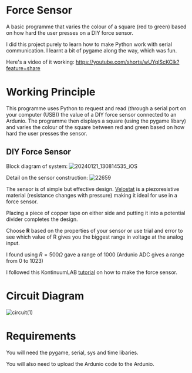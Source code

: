 # Force Sensor
A basic programme that varies the colour of a square (red to green) based on how hard the user presses on a DIY force sensor.

I did this project purely to learn how to make Python work with serial communication. I learnt a bit of pygame along the way, which was fun. 

Here's a video of it working: https://youtube.com/shorts/wUYqlScKClk?feature=share

# Working Principle

This programme uses Python to request and read (through a serial port on your computer (USB)) the value of a DIY force sensor connected to an Ardunio. The programme then displays a square (using the pygame libary) and varies the colour of the square between red and green based on how hard the user presses the sensor.

## DIY Force Sensor
Block diagram of system: 
![20240121_130814535_iOS](https://github.com/aleighwood/forceSensor/assets/86426050/edc798c1-7b67-4c08-ab15-e2a67c23ac0a)

Detail on the sensor construction:
![22659](https://github.com/aleighwood/forceSensor/assets/86426050/94362030-9228-418d-8c11-99b90ba5ed78)


The sensor is of simple but effective design. [Velostat](https://en.wikipedia.org/wiki/Velostat) is a piezoresistive material (resistance changes with pressure) making it ideal for use in a force sensor. 

Placing a piece of copper tape on either side and putting it into a potential divider completes the design. 

Choose **R** based on the properties of your sensor or use trial and error to see which value of R gives you the biggest range in voltage at the analog input. 

I found using $`R = 500 \Omega `$ gave a range of 1000 (Ardunio ADC gives a range from 0 to 1023)

I followed this KontinuumLAB [tutorial](https://www.youtube.com/watch?v=gCBbIeI4xTE) on how to make the force sensor.

# Circuit Diagram 
![circuit(1)](https://github.com/aleighwood/forceSensor/assets/86426050/4dbc1afb-7636-434c-937f-a5a05fc02f31)


# Requirements

You will need the pygame, serial, sys and time libaries.

You will also need to upload the Ardunio code to the Ardunio. 
